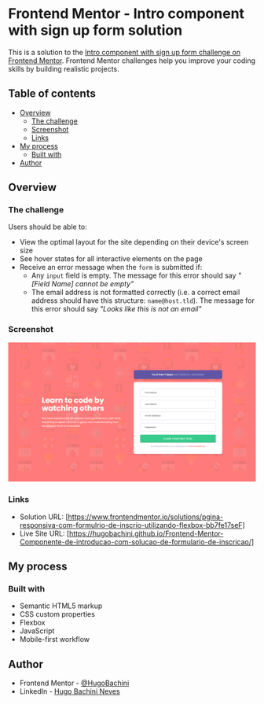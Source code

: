 # Frontend Mentor - Intro component with sign up form solution

This is a solution to the [Intro component with sign up form challenge on Frontend Mentor](https://www.frontendmentor.io/challenges/intro-component-with-signup-form-5cf91bd49edda32581d28fd1). Frontend Mentor challenges help you improve your coding skills by building realistic projects. 

## Table of contents

- [Overview](#overview)
  - [The challenge](#the-challenge)
  - [Screenshot](#screenshot)
  - [Links](#links)
- [My process](#my-process)
  - [Built with](#built-with)
- [Author](#author)

## Overview

### The challenge

Users should be able to:

- View the optimal layout for the site depending on their device's screen size
- See hover states for all interactive elements on the page
- Receive an error message when the `form` is submitted if:
  - Any `input` field is empty. The message for this error should say *"[Field Name] cannot be empty"*
  - The email address is not formatted correctly (i.e. a correct email address should have this structure: `name@host.tld`). The message for this error should say *"Looks like this is not an email"*

### Screenshot

![](./screenshot.png)

### Links

- Solution URL: [https://www.frontendmentor.io/solutions/pgina-responsiva-com-formulrio-de-inscrio-utilizando-flexbox-bb7fe17seF]
- Live Site URL: [https://hugobachini.github.io/Frontend-Mentor-Componente-de-introducao-com-solucao-de-formulario-de-inscricao/]

## My process

### Built with

- Semantic HTML5 markup
- CSS custom properties
- Flexbox
- JavaScript
- Mobile-first workflow

## Author

- Frontend Mentor - [@HugoBachini](https://www.frontendmentor.io/profile/HugoBachini)
- LinkedIn - [Hugo Bachini Neves](https://www.linkedin.com/in/hugo-bachini-neves-310556277/)
